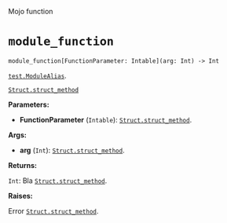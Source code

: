 Mojo function

# `module_function`

```mojo
module_function[FunctionParameter: Intable](arg: Int) -> Int
```

[`test.ModuleAlias`](_index.md#aliases).

[`Struct.struct_method`](Struct-.md#struct_method)


**Parameters:**

- **FunctionParameter** (`Intable`): [`Struct.struct_method`](Struct-.md#struct_method).

**Args:**

- **arg** (`Int`): [`Struct.struct_method`](Struct-.md#struct_method).

**Returns:**

`Int`: Bla [`Struct.struct_method`](Struct-.md#struct_method).

**Raises:**

Error [`Struct.struct_method`](Struct-.md#struct_method).

